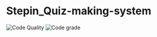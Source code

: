 # Stepin_Quiz-making-system
![Code Quality](https://www.code-inspector.com/project/28106/score/svg)
![Code grade](https://www.code-inspector.com/project/28106/status/svg)
